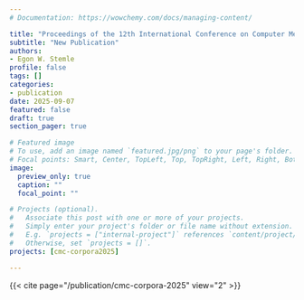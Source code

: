 ```yaml
---
# Documentation: https://wowchemy.com/docs/managing-content/

title: "Proceedings of the 12th International Conference on Computer Mediated Communication and Social Media Corpora for the Humanities"
subtitle: "New Publication"
authors:
- Egon W. Stemle
profile: false
tags: []
categories:
- publication
date: 2025-09-07
featured: false
draft: true
section_pager: true

# Featured image
# To use, add an image named `featured.jpg/png` to your page's folder.
# Focal points: Smart, Center, TopLeft, Top, TopRight, Left, Right, BottomLeft, Bottom, BottomRight.
image:
  preview_only: true
  caption: ""
  focal_point: ""

# Projects (optional).
#   Associate this post with one or more of your projects.
#   Simply enter your project's folder or file name without extension.
#   E.g. `projects = ["internal-project"]` references `content/project/deep-learning/index.md`.
#   Otherwise, set `projects = []`.
projects: [cmc-corpora2025]

---
```


{{< cite page="/publication/cmc-corpora-2025" view="2" >}}
